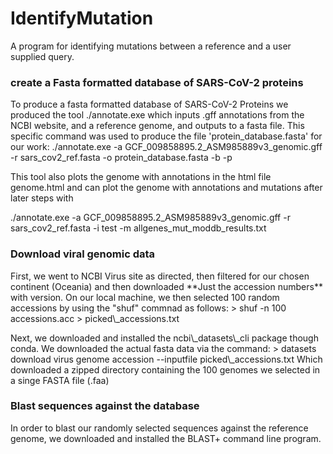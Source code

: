 # IdentifyMutation
A program for identifying mutations between a reference and a user supplied query.

### create a Fasta formatted database of SARS-CoV-2 proteins
To produce a fasta formatted database of SARS-CoV-2 Proteins we produced the tool ./annotate.exe which inputs .gff annotations from the NCBI website, and a reference genome, and outputs to a fasta file.
This specific command was used to produce the file 'protein_database.fasta' for our work: ./annotate.exe -a GCF_009858895.2_ASM985889v3_genomic.gff -r sars_cov2_ref.fasta -o protein_database.fasta -b -p

This tool also plots the genome with annotations in the html file genome.html and can plot the genome with annotations and mutations after later steps with

./annotate.exe -a GCF_009858895.2_ASM985889v3_genomic.gff -r sars_cov2_ref.fasta -i test -m allgenes_mut_moddb_results.txt

### Download viral genomic data
<p>First, we went to NCBI Virus site as directed, then filtered for our chosen continent (Oceania) and then downloaded **Just the accession numbers** with version. On our local machine, we then selected 100 random accessions by using the "shuf" commnad as follows:
> shuf -n 100 accessions.acc > picked\_accessions.txt
</p>
<p>Next, we downloaded and installed the ncbi\_datasets\_cli package though conda.  We downloaded the actual fasta data via the command:
> datasets download virus genome accession --inputfile picked\_accessions.txt
Which downloaded a zipped directory containing the 100 genomes we selected in a singe FASTA file (.faa)
</p>

### Blast sequences against the database
<p>In order to blast our randomly selected sequences against the reference genome, we downloaded and installed the BLAST+ command line program.

</p>
